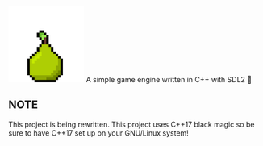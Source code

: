 <img src="assets/pear.png" width=150>
A simple game engine written in C++ with SDL2 🍐


## NOTE
This project is being rewritten.
This project uses C++17 black magic so be sure to have C++17 set up on your GNU/Linux system!
